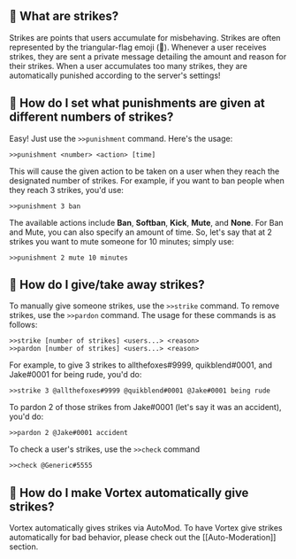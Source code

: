 ## 🚩 What are strikes?
Strikes are points that users accumulate for misbehaving. Strikes are often represented by the triangular-flag emoji (🚩). Whenever a user receives strikes, they are sent a private message detailing the amount and reason for their strikes. When a user accumulates too many strikes, they are automatically punished according to the server's settings!

## 🚩 How do I set what punishments are given at different numbers of strikes?
Easy! Just use the `>>punishment` command. Here's the usage:
```
>>punishment <number> <action> [time]
```
This will cause the given action to be taken on a user when they reach the designated number of strikes. For example, if you want to ban people when they reach 3 strikes, you'd use:
```
>>punishment 3 ban
```
The available actions include **Ban**, **Softban**, **Kick**, **Mute**, and **None**. For Ban and Mute, you can also specify an amount of time. So, let's say that at 2 strikes you want to mute someone for 10 minutes; simply use:
```
>>punishment 2 mute 10 minutes
```

## 🚩 How do I give/take away strikes?
To manually give someone strikes, use the `>>strike` command. To remove strikes, use the `>>pardon` command. The usage for these commands is as follows:
```
>>strike [number of strikes] <users...> <reason>
>>pardon [number of strikes] <users...> <reason>
```
For example, to give 3 strikes to allthefoxes#9999, quikblend#0001, and Jake#0001 for being rude, you'd do:
```
>>strike 3 @allthefoxes#9999 @quikblend#0001 @Jake#0001 being rude
```
To pardon 2 of those strikes from Jake#0001 (let's say it was an accident), you'd do:
```
>>pardon 2 @Jake#0001 accident
```
To check a user's strikes, use the `>>check` command
```
>>check @Generic#5555
```


## 🚩 How do I make Vortex automatically give strikes?
Vortex automatically gives strikes via AutoMod. To have Vortex give strikes automatically for bad behavior, please check out the [[Auto-Moderation]] section.
